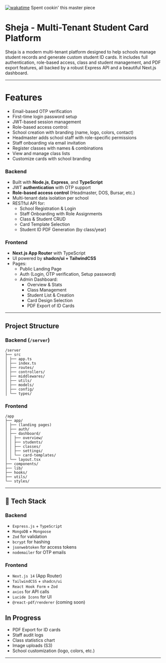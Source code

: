 [![wakatime](https://wakatime.com/badge/user/e2faa426-828e-4cfc-983b-8ef942ad7c36/project/87f79b5f-e9cc-420b-abc3-cbdaf7a9d2c5.svg)](https://wakatime.com/badge/user/e2faa426-828e-4cfc-983b-8ef942ad7c36/project/87f79b5f-e9cc-420b-abc3-cbdaf7a9d2c5) Spent cookin' this master piece

# Sheja - Multi-Tenant Student Card Platform

Sheja is a modern multi-tenant platform designed to help schools manage student records and generate custom student ID cards. It includes full authentication, role-based access, class and student management, and PDF export features, all backed by a robust Express API and a beautiful Next.js dashboard.

---

# Features

- Email-based OTP verification
- First-time login password setup
- JWT-based session management
- Role-based access control:
- School creation with branding (name, logo, colors, contact)
- Headmaster adds school staff with role-specific permissions
- Staff onboarding via email invitation
- Register classes with names & combinations
- View and manage class lists
- Customize cards with school branding

### Backend

- Built with **Node.js**, **Express**, and **TypeScript**
- JWT **authentication** with OTP support
- **Role-based access control** (Headmaster, DOS, Bursar, etc.)
- Multi-tenant data isolation per school
- RESTful API for:
  - School Registration & Login
  - Staff Onboarding with Role Assignments
  - Class & Student CRUD
  - Card Template Selection
  - Student ID PDF Generation (by class/year)

### Frontend

- **Next.js App Router** with TypeScript
- UI powered by **shadcn/ui + TailwindCSS**
- Pages:
  - Public Landing Page
  - Auth (Login, OTP verification, Setup password)
  - Admin Dashboard:
    - Overview & Stats
    - Class Management
    - Student List & Creation
    - Card Design Selection
    - PDF Export of ID Cards

---

## Project Structure

### Backend (`/server`)
```structure
/server
├── src
│ ├── app.ts
│ ├── index.ts
│ ├── routes/
│ ├── controllers/
│ ├── middlewares/
│ ├── utils/
│ ├── models/
│ ├── config/
│ └── types/
```
### Frontend

```structure
/app
├── app/
│ ├── (landing pages)
│ ├── auth/
│ ├── dashboard/
│ │ ├── overview/
│ │ ├── students/
│ │ ├── classes/
│ │ ├── settings/
│ │ └── card-templates/
│ └── layout.tsx
├── components/
├── lib/
├── hooks/
├── utils/
└── styles/
```
---

## 🧪 Tech Stack

### Backend

- `Express.js` + `TypeScript`
- `MongoDB` + `Mongoose`
- `Zod` for validation
- `bcrypt` for hashing
- `jsonwebtoken` for access tokens
- `nodemailer` for OTP emails

### Frontend

- `Next.js 14` (App Router)
- `TailwindCSS` + `shadcn/ui`
- `React Hook Form` + `Zod`
- `axios` for API calls
- `Lucide Icons` for UI
- `@react-pdf/renderer` (coming soon)

## In Progress

- PDF Export for ID cards
- Staff audit logs
- Class statistics chart
- Image uploads (S3)
- School customization (logo, colors, etc.)

---
